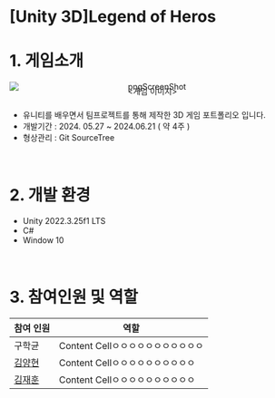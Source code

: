 # [Unity 3D]Legend of Heros
# 1. 게임소개
<div align="center">
    <img src="https://github.com/user-attachments/assets/f857304f-e751-4448-8d17-fedce98e2661" alt="pngScreenShot" style="display: block;">
    <span style="display: block; margin: 0; padding: 0; line-height: 0;"><게임 이미지></span>
    </div><br/>


* 유니티를 배우면서 팀프로젝트를 통해 제작한 3D 게임 포트폴리오 입니다.
* 개발기간 : 2024. 05.27 ~ 2024.06.21 ( 약 4주 )
* 형상관리 : Git SourceTree
<br/>

# 2. 개발 환경
* Unity 2022.3.25f1 LTS
* C#
* Window 10
<br/>

# 3. 참여인원 및 역할

| 참여 인원 | 역할 |
| ------------ | -------------------------------- |
| 구학균 | Content Cellㅇㅇㅇㅇㅇㅇㅇㅇㅇㅇㅇ|
| [김양현](https://github.com/yangstar98) | Content Cellㅇㅇㅇㅇㅇㅇㅇㅇㅇㅇ|
| [김재훈](https://github.com/JaerHoon) | Content Cellㅇㅇㅇㅇㅇㅇㅇㅇㅇㅇ|

